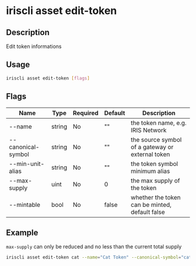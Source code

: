 # iriscli asset edit-token

## Description

Edit token informations

## Usage

```bash
iriscli asset edit-token [flags]
```

## Flags

| Name | Type | Required | Default | Description                                              |
| --------------------| -----  | -------- | -------- | ------------------------------------------------------------------- |
| --name           | string | No | "" | the token name, e.g. IRIS Network |
| --canonical-symbol | string | No | "" | the source symbol of a gateway or external token |
| --min-unit-alias | string | No | "" | the token symbol minimum alias |
| --max-supply | uint | No | 0 | the max supply of the token |
| --mintable | bool | No | false | whether the token can be minted, default false |

## Example

`max-supply` can only be reduced and no less than the current total supply

```bash
iriscli asset edit-token cat --name="Cat Token" --canonical-symbol="cat" --min-unit-alias=kitty --max-supply=100000000000 --mintable=true --from=<key-name> --chain-id=irishub --fee=0.4iris --commit
```

